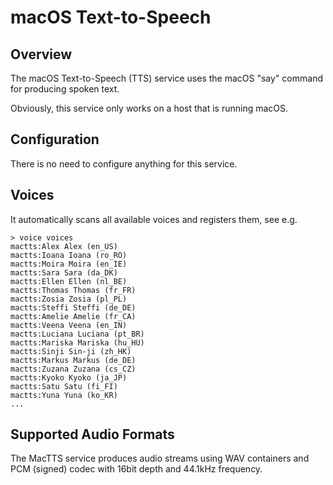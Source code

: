 # macOS Text-to-Speech

## Overview

The macOS Text-to-Speech (TTS) service uses the macOS "say" command for producing spoken text.

Obviously, this service only works on a host that is running macOS.

## Configuration

There is no need to configure anything for this service.

## Voices

It automatically scans all available voices and registers them, see e.g.

```
> voice voices
mactts:Alex Alex (en_US)
mactts:Ioana Ioana (ro_RO)
mactts:Moira Moira (en_IE)
mactts:Sara Sara (da_DK)
mactts:Ellen Ellen (nl_BE)
mactts:Thomas Thomas (fr_FR)
mactts:Zosia Zosia (pl_PL)
mactts:Steffi Steffi (de_DE)
mactts:Amelie Amelie (fr_CA)
mactts:Veena Veena (en_IN)
mactts:Luciana Luciana (pt_BR)
mactts:Mariska Mariska (hu_HU)
mactts:Sinji Sin-ji (zh_HK)
mactts:Markus Markus (de_DE)
mactts:Zuzana Zuzana (cs_CZ)
mactts:Kyoko Kyoko (ja_JP)
mactts:Satu Satu (fi_FI)
mactts:Yuna Yuna (ko_KR)
...
```

## Supported Audio Formats

The MacTTS service produces audio streams using WAV containers and PCM (signed) codec with 16bit depth and 44.1kHz frequency.
